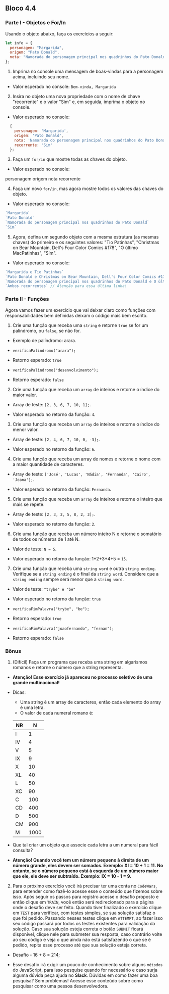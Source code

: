 ## Bloco 4.4

### Parte I - Objetos e For/In

Usando o objeto abaixo, faça os exercícios a seguir:
```javascript
let info = {
  personagem: "Margarida",
  origem: "Pato Donald",
  nota: "Namorada do personagem principal nos quadrinhos do Pato Donald",
};
```
1. Imprima no console uma mensagem de boas-vindas para a personagem acima, incluindo seu nome.
  
  - Valor esperado no console: `Bem-vinda, Margarida`

2. Insira no objeto uma nova propriedade com o nome de chave "recorrente" e o valor "Sim" e, em seguida, imprima o objeto no console.

  - Valor esperado no console:
```javascript
  {
    personagem: 'Margarida',
    origem: 'Pato Donald',
    nota: 'Namorada do personagem principal nos quadrinhos do Pato Donald',
    recorrente: 'Sim'
  };
```
3. Faça um `for/in` que mostre todas as chaves do objeto.
  
  - Valor esperado no console:

  personagem
  origem
  nota
  recorrente

4. Faça um novo `for/in`, mas agora mostre todos os valores das chaves do objeto.

  - Valor esperado no console:
  ```javascript
  `Margarida`
  `Pato Donald`
  `Namorada do personagem principal nos quadrinhos do Pato Donald`
  `Sim`
  ```
5. Agora, defina um segundo objeto com a mesma estrutura (as mesmas chaves) do primeiro e os seguintes valores: "Tio Patinhas", "Christmas on Bear Mountain, Dell's Four Color Comics #178", "O último MacPatinhas", "Sim".

  - Valor esperado no console:
  ```javascript
  `Margarida e Tio Patinhas`
  `Pato Donald e Christmas on Bear Mountain, Dell's Four Color Comics #178`
  `Namorada do personagem principal nos quadrinhos do Pato Donald e O último MacPatinhas`
  `Ambos recorrentes` // Atenção para essa última linha!
  ```
### Parte II - Funções

Agora vamos fazer um exercício que vai deixar claro como funções com responsabilidades bem definidas deixam o código mais bem escrito.

1. Crie uma função que receba uma `string` e retorne `true` se for um palíndromo, ou `false`, se não for.

  - Exemplo de palíndromo: arara.
  
  - `verificaPalindromo("arara");`
  
  - Retorno esperado: `true`
  
  - `verificaPalindromo("desenvolvimento");`
  
  - Retorno esperado: `false`

2. Crie uma função que receba um `array` de inteiros e retorne o índice do maior valor.

  - Array de teste: `[2, 3, 6, 7, 10, 1];`.

  - Valor esperado no retorno da função: `4`.

3. Crie uma função que receba um `array` de inteiros e retorne o índice do menor valor.

  - Array de teste: `[2, 4, 6, 7, 10, 0, -3];`.
  
  - Valor esperado no retorno da função: `6`.

4. Crie uma função que receba um array de nomes e retorne o nome com a maior quantidade de caracteres.

  - Array de teste: `['José', 'Lucas', 'Nádia', 'Fernanda', 'Cairo', 'Joana'];`.
  
  - Valor esperado no retorno da função: `Fernanda`.

5. Crie uma função que receba um `array` de inteiros e retorne o inteiro que mais se repete.

  - Array de teste: `[2, 3, 2, 5, 8, 2, 3];`.
  
  - Valor esperado no retorno da função: `2`.

6. Crie uma função que receba um número inteiro N e retorne o somatório de todos os números de 1 até N.

  - Valor de teste: `N = 5`.
  
  - Valor esperado no retorno da função: 1+2+3+4+5 = `15`.

7. Crie uma função que receba uma `string word` e outra `string ending`. Verifique se a `string ending` é o final da `string word`. Considere que a `string ending` sempre será menor que a `string word`.

  - Valor de teste: `"trybe" e "be"`

  - Valor esperado no retorno da função: `true`

  - `verificaFimPalavra("trybe", "be");`

  - Retorno esperado: `true`

  - `verificaFimPalavra("joaofernando", "fernan");`

  - Retorno esperado: `false`

### Bônus

1. (Difícil) Faça um programa que receba uma string em algarismos romanos e retorne o número que a string representa.
  
  - **Atenção! Esse exercício já apareceu no processo seletivo de uma grande multinacional!**

  - Dicas:
    - Uma string é um array de caracteres, então cada elemento do array é uma letra.
    - O valor de cada numeral romano é:
     
     | NR  | N    |
     |-----|------|
     | I   | 1    |
     | IV  | 4    |
     | V   | 5    |
     | IX  | 9    |
     | X   | 10   |
     | XL  | 40   |
     | L   | 50   |
     | XC  | 90   |
     | C   | 100  |
     | CD  | 400  |
     | D   | 500  |
     | CM  | 900  |
     | M   | 1000 |

  - Que tal criar um objeto que associe cada letra a um numeral para fácil consulta?

  - **Atenção! Quando você tem um número pequeno à direita de um número grande, eles devem ser somados. Exemplo: XI = 10 + 1 = 11. No entanto, se o número pequeno está à esquerda de um número maior que ele, ele deve ser subtraído. Exemplo: IX = 10 - 1 = 9.**
2. Para o próximo exercício você irá precisar ter uma conta no `CodeWars`, para entender como fazê-lo acesse esse o conteúdo que fizemos sobre isso. Após seguir os passos para registro acesse o desafio proposto e então clique em `TRAIN`, você então será redirecionado para a página onde o desafio deve ser feito. Quando tiver finalizado o exercício clique em `TEST` para verificar, com testes simples, se sua solução satisfaz o que foi pedido. Passando nesses testes clique em `ATTEMPT`, ao fazer isso seu código passará por todos os testes existentes para validação da solução. Caso sua solução esteja correta o botão `SUBMIT` ficará disponível, clique nele para submeter sua resposta, caso contrário volte ao seu código e veja o que ainda não está satisfazendo o que se é pedido, repita esse processo até que sua solução esteja correta.

  - Desafio - 16 + 8 = 214;

  - Esse desafio irá exigir um pouco de conhecimento sobre alguns `métodos` do JavaScript, para isso pesquise quando for necessário e caso surja alguma dúvida peça ajuda no **Slack**. Dúvidas em como fazer uma boa pesquisa? Sem problemas! Acesse esse conteúdo sobre como pesquisar como uma pessoa desenvolvedora.